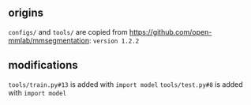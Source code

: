 ## origins 
`configs/` and `tools/` are copied from https://github.com/open-mmlab/mmsegmentation: `version 1.2.2`

## modifications
`tools/train.py#13` is added with `import model`
`tools/test.py#8` is added with `import model`